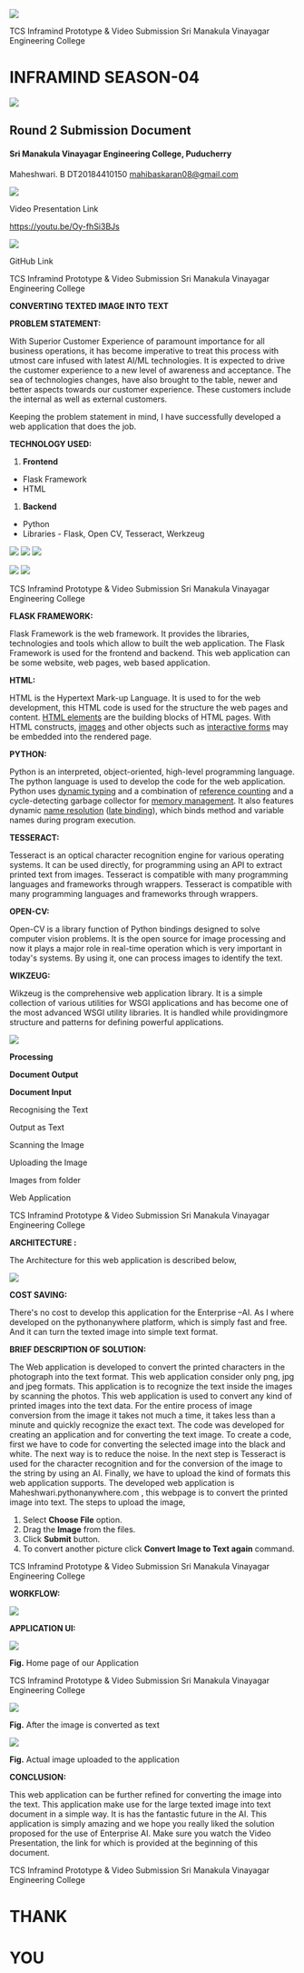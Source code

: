 ![](readme/image1.jpg)

TCS Inframind Prototype &amp; Video Submission Sri Manakula Vinayagar Engineering College

# **INFRAMIND SEASON-04**

![](readme/image2.jpg)

## **Round 2 Submission Document**

#### Sri Manakula Vinayagar Engineering College, Puducherry

Maheshwari. B DT20184410150 [mahibaskaran08@gmail.com](mailto:mahibaskaran08@gmail.com)

![](readme/image3.jpg)

Video Presentation Link

https://youtu.be/Oy-fhSi3BJs

![](readme/image4.jpg)

GitHub Link


TCS Inframind Prototype &amp; Video Submission Sri Manakula Vinayagar Engineering College

**CONVERTING TEXTED IMAGE INTO TEXT**

**PROBLEM STATEMENT:**

With Superior Customer Experience of paramount importance for all business operations, it has become imperative to treat this process with utmost care infused with latest AI/ML technologies. It is expected to drive the customer experience to a new level of awareness and acceptance. The sea of technologies changes, have also brought to the table, newer and better aspects towards our customer experience. These customers include the internal as well as external customers.

Keeping the problem statement in mind, I have successfully developed a web application that does the job.

**TECHNOLOGY USED:**

1. **Frontend**

- Flask Framework
- HTML

1. **Backend**

- Python
- Libraries - Flask, Open CV, Tesseract, Werkzeug

![](readme/image5.jpg) ![](readme/image6.jpg) ![](readme/image7.jpg)

![](readme/image8.jpg) ![](readme/image9.jpg)


TCS Inframind Prototype &amp; Video Submission Sri Manakula Vinayagar Engineering College

**FLASK FRAMEWORK:**

Flask Framework is the web framework. It provides the libraries, technologies and tools which allow to built the web application. The Flask Framework is used for the frontend and backend. This web application can be some website, web pages, web based application.

**HTML:**

HTML is the Hypertext Mark-up Language. It is used to for the web development, this HTML code is used for the structure the web pages and content. [HTML elements](https://en.wikipedia.org/wiki/HTML_element) are the building blocks of HTML pages. With HTML constructs, [images](https://en.wikipedia.org/wiki/HTML_element#Images_and_objects) and other objects such as [interactive forms](https://en.wikipedia.org/wiki/Fieldset) may be embedded into the rendered page.

**PYTHON:**

Python is an interpreted, object-oriented, high-level programming language. The python language is used to develop the code for the web application. Python uses [dynamic typing](https://en.wikipedia.org/wiki/Dynamic_typing) and a combination of [reference counting](https://en.wikipedia.org/wiki/Reference_counting) and a cycle-detecting garbage collector for [memory management](https://en.wikipedia.org/wiki/Memory_management).  It also features dynamic [name resolution](https://en.wikipedia.org/wiki/Name_resolution_(programming_languages)) ([late binding](https://en.wikipedia.org/wiki/Late_binding)), which binds method and variable names during program execution.

**TESSERACT:**

Tesseract is an optical character recognition engine for various operating systems. It can be used directly, for programming using an API to extract printed text from images. Tesseract is compatible with many programming languages and frameworks through wrappers. Tesseract is compatible with many programming languages and frameworks through wrappers.

**OPEN-CV:**

Open-CV is a library function of Python  bindings designed to solve computer vision problems. It is the open source for image processing and now it plays a major role in real-time operation which is very important in today&#39;s systems. By using it, one can process images to identify the text.

**WIKZEUG:**

Wikzeug is the comprehensive web application library. It is a simple collection of various utilities for WSGI applications and has become one of the most advanced WSGI utility libraries. It is handled while providingmore structure and patterns for defining powerful applications.

 ![](readme/image10.jpg) 

**Processing**

**Document Output**

**Document Input**

Recognising the Text

Output as Text

Scanning the Image

Uploading the Image

Images from folder

Web Application

TCS Inframind Prototype &amp; Video Submission Sri Manakula Vinayagar Engineering College

**ARCHITECTURE :**

The Architecture for this web application is described below,

![](readme/image10.jpg)

**COST SAVING:**

There&#39;s no cost to develop this application for the Enterprise –AI. As I where developed on the pythonanywhere platform, which is simply fast and free. And it can turn the texted image into simple text format.

**BRIEF DESCRIPTION OF SOLUTION:**

The Web application is developed to convert the printed characters in the photograph into the text format. This web application consider only png, jpg and jpeg formats. This application is to recognize the text inside the images by scanning the photos. This web application is used to convert any kind of printed images into the text data. For the entire process of image conversion from the image it takes not much a time, it takes less than a minute and quickly recognize the exact text. The code was developed for creating an application and for converting the text image. To create a code, first we have to code for converting the selected image into the black and white. The next way is to reduce the noise. In the next step is Tesseract is used for the character recognition and for the conversion of the image to the string by using an AI. Finally, we have to upload the kind of formats this web application supports. The developed web application is Maheshwari.pythonanywhere.com , this webpage is to convert the printed image into text. The steps to upload the image,

1. Select **Choose File** option.
2. Drag the **Image** from the files.
3. Click **Submit** button.
4. To convert another picture click **Convert Image to Text again** command.


TCS Inframind Prototype &amp; Video Submission Sri Manakula Vinayagar Engineering College

**WORKFLOW:**

![](readme/image11.jpg)

**APPLICATION UI:**

![](readme/image12.jpg)

**Fig.** Home page of our Application


TCS Inframind Prototype &amp; Video Submission Sri Manakula Vinayagar Engineering College

![](readme/image13.jpg)

**Fig.** After the image is converted as text

![](readme/image14.jpg)

**Fig.** Actual image uploaded to the application

**CONCLUSION:**

This web application can be further refined for converting the image into the text. This application make use for the large texted image into text document in a simple way. It is has the fantastic future in the AI. This application is simply amazing and we hope you really liked the solution proposed for the use of Enterprise AI. Make sure you watch the Video Presentation, the link for which is provided at the beginning of this document.



TCS Inframind Prototype &amp; Video Submission Sri Manakula Vinayagar Engineering College

# THANK

# YOU
